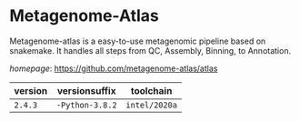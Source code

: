# Metagenome-Atlas

Metagenome-atlas is a easy-to-use metagenomic pipeline based on snakemake.  It handles all steps from QC, Assembly, Binning, to Annotation.

*homepage*: <https://github.com/metagenome-atlas/atlas>

version | versionsuffix | toolchain
--------|---------------|----------
``2.4.3`` | ``-Python-3.8.2`` | ``intel/2020a``

